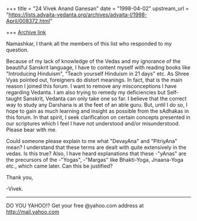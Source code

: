 +++
title = "24 Vivek Anand Ganesan"
date = "1998-04-02"
upstream_url = "https://lists.advaita-vedanta.org/archives/advaita-l/1998-April/008372.html"

+++
[Archive link](https://lists.advaita-vedanta.org/archives/advaita-l/1998-April/008372.html)

Namashkar,
   I thank all the members of this list who responded to my question.

   Because of my lack of knowledge of the Vedas and my ignorance of
the beautiful Sanskrit language, I have to content myself with reading
books like "Introducing Hinduism", "Teach yourself Hinduism in 21
days" etc.
As Shree Vyas pointed out, foreigners do distort meanings.  In fact,
that is the main reason I joined this forum.  I want to remove any
misconceptions I have regarding Vedanta.  I am also trying to remedy
my deficiencies but Self-taught Sanskrit, Vedanta can only take one so
far.  I believe that the correct way to study any Darshana is at the
feet of an able guru.  But, until I do so, I hope to gain as much
learning and insight as possible from the sAdhakas in this forum.  In
that spirit, I seek clarification on certain concepts presented in our
scriptures which I feel I have not understood and/or misunderstood.
Please bear with me.

   Could someone please explain to me what "DevayAna" and "PitriyAna"
mean?  I understand that these terms are dealt with quite extensively
in the vedas.  Is this true?  Also, I have heard explanations that
these  -"yAnas" are the precursors of the -"Yogas", -"Margas" like
Bhakti-Yoga, Jnaana-Yoga etc., which came later.  Can this be justified?

Thank you,

-Vivek.


_________________________________________________________
DO YOU YAHOO!?
Get your free @yahoo.com address at http://mail.yahoo.com

